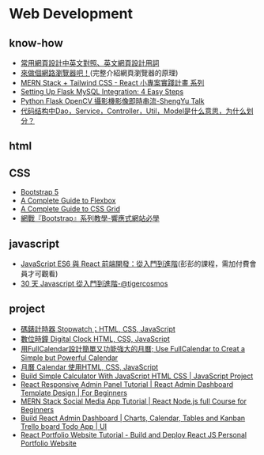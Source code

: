 # Web Development

## know-how
- [常用網頁設計中英文對照、英文網頁設計用詞](https://www.cadiis.com.tw/blog/website-nouns-table)
- [來做個網路瀏覽器吧！](https://tigercosmos.xyz/post/2018/02/browser/browser_series_33/)(完整介紹網頁瀏覽器的原理)
- [MERN Stack + Tailwind CSS - React 小專案實踐計畫 系列](https://ithelp.ithome.com.tw/users/20152502/ironman/5738)
- [Setting Up Flask MySQL Integration: 4 Easy Steps](https://hevodata.com/learn/flask-mysql/)
- [Python Flask OpenCV 攝影機影像即時串流-ShengYu Talk](https://shengyu7697.github.io/python-flask-camera-streaming/)
- [代码结构中Dao，Service，Controller，Util，Model是什么意思，为什么划分？](https://www.zhihu.com/question/58410621/answer/156868800)


## html

## CSS
- [Bootstrap 5](https://getbootstrap.com/docs/5.0/getting-started/introduction/)
- [A Complete Guide to Flexbox](https://css-tricks.com/snippets/css/a-guide-to-flexbox/#flexbox-background)
- [A Complete Guide to CSS Grid](https://css-tricks.com/snippets/css/complete-guide-grid/)
- [網戰『Bootstrap』系列教學-響應式網站必學](https://youtube.com/playlist?list=PL4UYD9wGXOSIIAtTufwfzzlhO44m20LSQ)

## javascript
- [JavaScript ES6 與 React 前端開發：從入門到進階](https://youtube.com/playlist?list=PL-g0fdC5RMboo-XNa2DzFvYg_9QWBIos6)(彭彭的課程，需加付費會員才可觀看)
- [30 天 Javascript 從入門到進階-@tigercosmos](https://tigercosmos.xyz/post/2018/11/master_js/table/)

## project
- [碼錶計時器 Stopwatch；HTML, CSS, JavaScript](https://youtu.be/MHUfRYypvvk)
- [數位時鐘 Digital Clock HTML, CSS, JavaScript](https://youtu.be/cwytNxk4evY)
- [用FullCalendar設計簡單又功能強大的月曆; Use FullCalendar to Creat a Simple but Powerful Calendar](https://youtu.be/NRsZvNL5YEY)
- [月曆 Calendar 使用HTML, CSS, JavaScript](https://youtu.be/_bTqiNUlSL0)
- [Build Simple Calculator With JavaScript HTML CSS | JavaScript Project](https://youtu.be/HQCLzqhiT2w)
- [React Responsive Admin Panel Tutorial | React Admin Dashboard Template Design | For Beginners](https://youtu.be/K7vHoUwClaM)
- [MERN Stack Social Media App Tutorial | React Node.js full Course for Beginners](https://youtu.be/WWhgssiyfwY)
- [Build React Admin Dashboard | Charts, Calendar, Tables and Kanban Trello board Todo App | UI](https://youtu.be/eRA9cVxFams)
- [React Portfolio Website Tutorial - Build and Deploy React JS Personal Portfolio Website](https://youtu.be/Pu9I33nDeBk)
